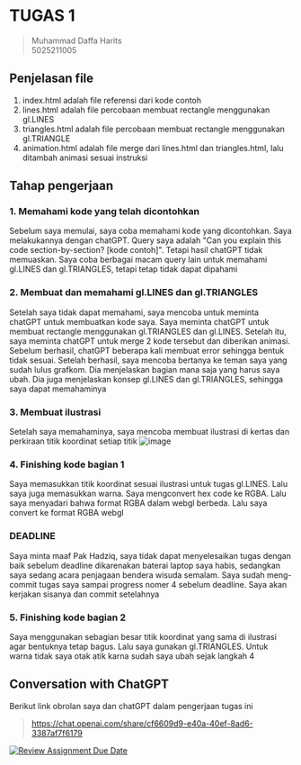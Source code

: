 # TUGAS 1
> Muhammad Daffa Harits<br> 5025211005

## Penjelasan file
1. index.html adalah file referensi dari kode contoh
2. lines.html adalah file percobaan membuat rectangle menggunakan gl.LINES
3. triangles.html adalah file percobaan membuat rectangle menggunakan gl.TRIANGLE
4. animation.html adalah file merge dari lines.html dan triangles.html, lalu ditambah animasi sesuai instruksi

## Tahap pengerjaan

### 1. Memahami kode yang telah dicontohkan
Sebelum saya memulai, saya coba memahami kode yang dicontohkan. Saya melakukannya dengan chatGPT. Query saya adalah "Can you explain this code section-by-section? [kode contoh]". Tetapi hasil chatGPT tidak memuaskan. Saya coba berbagai macam query lain untuk memahami gl.LINES dan gl.TRIANGLES, tetapi tetap tidak dapat dipahami

### 2. Membuat dan memahami gl.LINES dan gl.TRIANGLES
Setelah saya tidak dapat memahami, saya mencoba untuk meminta chatGPT untuk membuatkan kode saya. Saya meminta chatGPT untuk membuat rectangle menggunakan gl.TRIANGLES dan gl.LINES. Setelah itu, saya meminta chatGPT untuk merge 2 kode tersebut dan diberikan animasi. Sebelum berhasil, chatGPT beberapa kali membuat error sehingga bentuk tidak sesuai. Setelah berhasil, saya mencoba bertanya ke teman saya yang sudah lulus grafkom. Dia menjelaskan bagian mana saja yang harus saya ubah. Dia juga menjelaskan konsep gl.LINES dan gl.TRIANGLES, sehingga saya dapat memahaminya

### 3. Membuat ilustrasi
Setelah saya memahaminya, saya mencoba membuat ilustrasi di kertas dan perkiraan titik koordinat setiap titik
![image](https://github.com/cg20231c/assignment-1-webgl-2d-LuvinVictii/assets/78089862/7b456433-e5d1-4b1f-ab5a-80c58012b475)

### 4. Finishing kode bagian 1
Saya memasukkan titik koordinat sesuai ilustrasi untuk tugas gl.LINES. Lalu saya juga memasukkan warna. Saya mengconvert hex code ke RGBA. Lalu saya menyadari bahwa format RGBA dalam webgl berbeda. Lalu saya convert ke format RGBA webgl

### DEADLINE
Saya minta maaf Pak Hadziq, saya tidak dapat menyelesaikan tugas dengan baik sebelum deadline dikarenakan baterai laptop saya habis, sedangkan saya sedang acara penjagaan bendera wisuda semalam. Saya sudah meng-commit tugas saya sampai progress nomer 4 sebelum deadline. Saya akan kerjakan sisanya dan commit setelahnya

### 5. Finishing kode bagian 2
Saya menggunakan sebagian besar titik koordinat yang sama di ilustrasi agar bentuknya tetap bagus. Lalu saya gunakan gl.TRIANGLES. Untuk warna tidak saya otak atik karna sudah saya ubah sejak langkah 4

## Conversation with ChatGPT
Berikut link obrolan saya dan chatGPT dalam pengerjaan tugas ini
> https://chat.openai.com/share/cf6609d9-e40a-40ef-8ad6-3387af7f6179

[![Review Assignment Due Date](https://classroom.github.com/assets/deadline-readme-button-24ddc0f5d75046c5622901739e7c5dd533143b0c8e959d652212380cedb1ea36.svg)](https://classroom.github.com/a/UQL1B0Jv)
